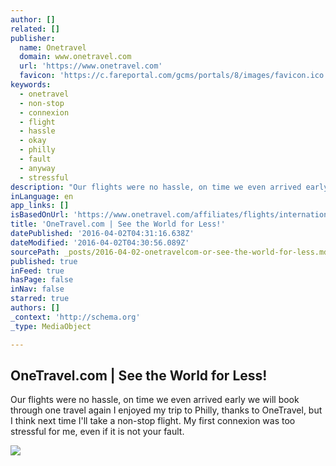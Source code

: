 ```yaml
---
author: []
related: []
publisher:
  name: Onetravel
  domain: www.onetravel.com
  url: 'https://www.onetravel.com'
  favicon: 'https://c.fareportal.com/gcms/portals/8/images/favicon.ico'
keywords:
  - onetravel
  - non-stop
  - connexion
  - flight
  - hassle
  - okay
  - philly
  - fault
  - anyway
  - stressful
description: "Our flights were no hassle, on time we even arrived early we will book through one travel again I enjoyed my trip to Philly, thanks to OneTravel, but I think next time I'll take a non-stop flight. My first connexion was too stressful for me, even if it is not your fault."
inLanguage: en
app_links: []
isBasedOnUrl: 'https://www.onetravel.com/affiliates/flights/international?utm_source=AFN&utm_medium=PJ&utm_campaign=international&FpAffiliate=PepperJam&CAID=122307&FpSub=PID_125375_CID_1586660045&source=pjn'
title: 'OneTravel.com | See the World for Less!'
datePublished: '2016-04-02T04:31:16.638Z'
dateModified: '2016-04-02T04:30:56.089Z'
sourcePath: _posts/2016-04-02-onetravelcom-or-see-the-world-for-less.md
published: true
inFeed: true
hasPage: false
inNav: false
starred: true
authors: []
_context: 'http://schema.org'
_type: MediaObject

---
```

<article style=""><h1>OneTravel.com | See the World for Less!</h1><p>Our flights were no hassle, on time we even arrived early we will book through one travel again I enjoyed my trip to Philly, thanks to OneTravel, but I think next time I'll take a non-stop flight. My first connexion was too stressful for me, even if it is not your fault.</p><img src="https://dzhdyxugt6foi.cloudfront.net/imageRepo/4/0/61/941/925/01_-_Exterior_P.jpg" /></article>